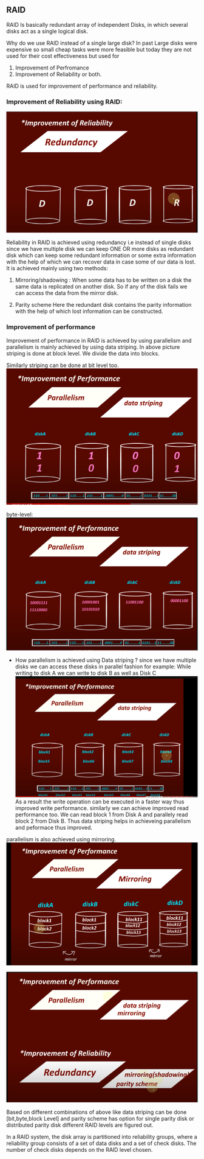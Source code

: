 ## RAID

RAID Is basically redundant array of independent Disks, in which several disks act as a single logical disk.

Why do we use RAID instead of a single large disk? 
In past Large disks were expensive so small cheap tasks were more feasible but today they are not used for their cost effectiveness but used for 
1. Improvement of Perfromance 
2. Improvement of Reliability or both. 

RAID is used for improvement of performance and reliability. 

### Improvement of Reliability using RAID: 
![](../../assets/images/Improvement%20using%20Redundancy.png)

Reliability in RAID is achieved using redundancy i.e instead of single disks since we have multiple disk we can keep ONE OR more disks as redundant disk which can keep some redundant information or some extra information with the help of which we can recover data in case some of our data is lost. 
It is achieved mainly using two methods: 
1. Mirroring/shadowing : 
[](../../assets/images/Mirroring.png)
When some data has to be written on a disk the same data is replicated on another disk. So if any of the disk fails we can access the data from the mirror disk.

2. Parity scheme 
Here the redundant disk contains the parity information with the help of which lost information can be constructed. 

### Improvement of performance 
[](../../assets/images/striping%20data%20.png)
Improvement of performance in RAID is achieved by using parallelism and parallelism is mainly achieved by using data striping. 
In above picture striping is done at block level. We divide the data into blocks.

Similarly striping can be done at bit level too. 
![](../../assets/images/bit-level%20striping.png)

byte-level: 
![](../../assets/images/byte%20level%20striping%20.png)

- How parallelism is achieved using Data striping ?
since we have multiple disks we can access these disks in parallel fashion for example: 
While writing to disk A we can write to disk B as well as Disk C 
![](../../assets/images/Parallelism%20achieved%20using%20data%20striping%20.png)
As a result the write operation can be executed in a faster way thus improved write performance. 
similarly we can achieve improved read performance too. 
We can read block 1 from Disk A and parallely read block 2 from Disk B.
Thus data striping helps in achieveing parallelism and peformace thus improved. 

parallelism is also achieved using mirroring. 
![](../../assets/images/Parallelism%20using%20mirroring.png)

![](../../assets/images/summary.png)

Based on different combinations of above like data striping can be done [bit,byte,block Level] and parity scheme has option for single parity disk or distributed parity disk different RAID levels are figured out. 

In a RAID system, the disk array is partitioned into reliability groups, where
a reliability group consists of a set of data disks and a set of check disks. The number
of check disks depends on the RAID level chosen.

